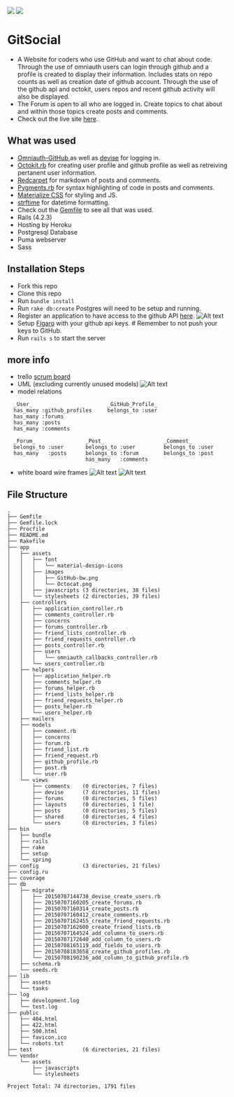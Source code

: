 <a href="https://codeclimate.com/github/BenHand/git_social"><img src="https://codeclimate.com/github/BenHand/git_social/badges/gpa.svg" /></a>
<a href="https://codeclimate.com/github/BenHand/git_social/coverage"><img src="https://codeclimate.com/github/BenHand/git_social/badges/coverage.svg" /></a>
# GitSocial
  - A Website for coders who use GitHub and want to chat about code.
    Through the use of omniauth users can login through github and
    a profile is created to display their information. Includes stats
    on repo counts as well as creation date of github account. Through
    the use of the github api and octokit, users repos and recent github
    activity will also be displayed.
  - The Forum is open to all who are logged in. Create topics to chat
    about and within those topics create posts and comments.
  - Check out the live site <a href="www.gitsocial.net">here</a>.

## What was used
  - <a href="https://github.com/intridea/omniauth-github">Omniauth-GitHub
    </a> as well as <a href="https://github.com/plataformatec/devise">devise</a> for logging in.
  - <a href="https://github.com/octokit/octokit.rb">Octokit.rb</a> for
    creating user profile and github profile as well as retreiving pertanent user information.
  - <a href="https://github.com/vmg/redcarpet">Redcarpet</a> for markdown
    of posts and comments.
  - <a href="https://github.com/tmm1/pygments.rb">Pygments.rb</a> for
    syntax highlighting of code in posts and comments.
  - <a href="http://materializecss.com/">Materialize CSS</a> for styling
    and JS.
  - <a href="https://github.com/samsonjs/strftime">strftime</a> for datetime formatting.
  - Check out the <a href="https://github.com/BenHand/git_social/blob/master/Gemfile">Gemfile</a> to see all that was used.
  - Rails (4.2.3)
  - Hosting by Heroku
  - Postgresql Database
  - Puma webserver
  - Sass

## Installation Steps

 *  Fork this repo
 *  Clone this repo
 *  Run `bundle install`
 *  Run `rake db:create` Postgres will need to be setup and running.
 *  Register an application to have access to the github API <a href="https://github.com/settings/developers">here</a>.
 ![Alt text](app/assets/images/readme_pics/github_app.png?raw=true "Sample App")
 *  Setup <a href="https://github.com/laserlemon/figaro#getting-started">Figaro</a> with your github api keys. # Remember to not push your keys to
 GitHub.
 *  Run `rails s` to start the server

## more info
  - trello <a href="https://trello.com/b/bsfL4d7O/final-project">scrum board</a>
  - UML (excluding currently unused models)
   ![Alt text](app/assets/images/readme_pics/UML.png?raw=true "UML")
  - model relations
  ```
    _User_                        _GitHub_Profile_
    has_many :github_profiles     belongs_to :user
    has_many :forums
    has_many :posts
    has_many :comments

    _Forum_                _Post_                   _Comment_
    belongs_to :user       belongs_to :user         belongs_to :user
    has_many   :posts      belongs_to :forum        belongs_to :post
                           has_many   :comments
  ```
  - white board wire frames
  ![Alt text](app/assets/images/readme_pics/wire_frame1.jpg?raw=true "WF1")
  ![Alt text](app/assets/images/readme_pics/wire_frame2.jpg?raw=true "WF2")

## File Structure
```
.
├── Gemfile
├── Gemfile.lock
├── Procfile
├── README.md
├── Rakefile
├── app
│   ├── assets
│   │   ├── font
│   │   │   └── material-design-icons
│   │   ├── images
│   │   │   ├── GitHub-bw.png
│   │   │   └── Octocat.png
│   │   ├── javascripts (3 directories, 38 files)
│   │   └── stylesheets (2 directories, 39 files)
│   ├── controllers
│   │   ├── application_controller.rb
│   │   ├── comments_controller.rb
│   │   ├── concerns
│   │   ├── forums_controller.rb
│   │   ├── friend_lists_controller.rb
│   │   ├── friend_requests_controller.rb
│   │   ├── posts_controller.rb
│   │   ├── users
│   │   │   └── omniauth_callbacks_controller.rb
│   │   └── users_controller.rb
│   ├── helpers
│   │   ├── application_helper.rb
│   │   ├── comments_helper.rb
│   │   ├── forums_helper.rb
│   │   ├── friend_lists_helper.rb
│   │   ├── friend_requests_helper.rb
│   │   ├── posts_helper.rb
│   │   └── users_helper.rb
│   ├── mailers
│   ├── models
│   │   ├── comment.rb
│   │   ├── concerns
│   │   ├── forum.rb
│   │   ├── friend_list.rb
│   │   ├── friend_request.rb
│   │   ├── github_profile.rb
│   │   ├── post.rb
│   │   └── user.rb
│   └── views
│       ├── comments    (0 directories, 7 files)
│       ├── devise      (7 directories, 11 files)
│       ├── forums      (0 directories, 5 files)
│       ├── layouts     (0 directories, 1 file)
│       ├── posts       (0 directories, 5 files)
│       ├── shared      (0 directories, 4 files)
│       └── users       (0 directories, 3 files)
├── bin
│   ├── bundle
│   ├── rails
│   ├── rake
│   ├── setup
│   └── spring
├── config              (3 directories, 21 files)
├── config.ru
├── coverage
├── db
│   ├── migrate
│   │   ├── 20150707144738_devise_create_users.rb
│   │   ├── 20150707160205_create_forums.rb
│   │   ├── 20150707160314_create_posts.rb
│   │   ├── 20150707160412_create_comments.rb
│   │   ├── 20150707162455_create_friend_requests.rb
│   │   ├── 20150707162600_create_friend_lists.rb
│   │   ├── 20150707164524_add_columns_to_users.rb
│   │   ├── 20150707172640_add_column_to_users.rb
│   │   ├── 20150708165119_add_fields_to_users.rb
│   │   ├── 20150708183658_create_github_profiles.rb
│   │   └── 20150708190236_add_column_to_github_profile.rb
│   ├── schema.rb
│   └── seeds.rb
├── lib
│   ├── assets
│   └── tasks
├── log
│   ├── development.log
│   └── test.log
├── public
│   ├── 404.html
│   ├── 422.html
│   ├── 500.html
│   ├── favicon.ico
│   └── robots.txt
├── test                (6 directories, 21 files)
└── vendor
    └── assets
        ├── javascripts
        └── stylesheets

Project Total: 74 directories, 1791 files
```

